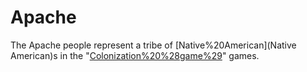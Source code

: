 # Apache

The Apache people represent a tribe of [Native%20American](Native American)s in the "[Colonization%20%28game%29](Colonization)" games.